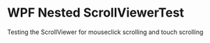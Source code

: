 # WPF Nested ScrollViewerTest
Testing the ScrollViewer for mouseclick scrolling and touch scrolling
